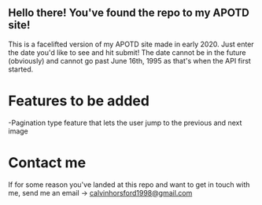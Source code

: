 ## Hello there! You've found the repo to my APOTD site!
This is a facelifted version of my APOTD site made in early 2020.
Just enter the date you'd like to see and hit submit!
The date cannot be in the future (obviously) and cannot go past June 16th, 1995 as that's when the API first started.
# Features to be added
-Pagination type feature that lets the user jump to the previous and next image

# Contact me
If for some reason you've landed at this repo and want to get in touch with me, send me an email -> calvinhorsford1998@gmail.com
